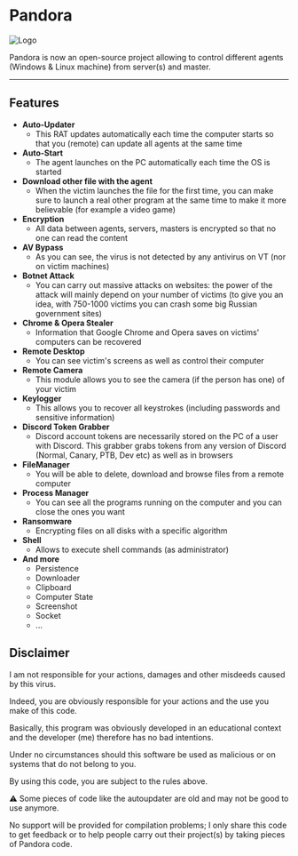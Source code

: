 # Pandora

![Logo](https://cdn.discordapp.com/attachments/863136128717815868/1064978129350836254/pandora.png)

Pandora is now an open-source project allowing to control different agents (Windows & Linux machine) from server(s) and master.

---
## Features

- **Auto-Updater**
    - This RAT updates automatically each time the computer starts so that you (remote) can update all agents at the same time
- **Auto-Start**
    - The agent launches on the PC automatically each time the OS is started
- **Download other file with the agent**
    - When the victim launches the file for the first time, you can make sure to launch a real other program at the same time to make it more believable (for example a video game)
- **Encryption**
    - All data between agents, servers, masters is encrypted so that no one can read the content
- **AV Bypass**
    - As you can see, the virus is not detected by any antivirus on VT (nor on victim machines)
- **Botnet Attack**
    - You can carry out massive attacks on websites: the power of the attack will mainly depend on your number of victims (to give you an idea, with 750-1000 victims you can crash some big Russian government sites)
- **Chrome & Opera Stealer**
    - Information that Google Chrome and Opera saves on victims' computers can be recovered
- **Remote Desktop**
    - You can see victim's screens as well as control their computer
- **Remote Camera**
    - This module allows you to see the camera (if the person has one) of your victim
- **Keylogger**
    - This allows you to recover all keystrokes (including passwords and sensitive information)
- **Discord Token Grabber**
    - Discord account tokens are necessarily stored on the PC of a user with Discord. This grabber grabs tokens from any version of Discord (Normal, Canary, PTB, Dev etc) as well as in browsers
- **FileManager**
    - You will be able to delete, download and browse files from a remote computer
- **Process Manager**
    - You can see all the programs running on the computer and you can close the ones you want
- **Ransomware**
    - Encrypting files on all disks with a specific algorithm
- **Shell**
    - Allows to execute shell commands (as administrator)
 - **And more**
	- Persistence
    - Downloader
    - Clipboard 
    - Computer State
    - Screenshot
    - Socket
    - ...

## Disclaimer

I am not responsible for your actions, damages and other misdeeds caused by this virus.

Indeed, you are obviously responsible for your actions and the use you make of this code.

Basically, this program was obviously developed in an educational context and the developer (me) therefore has no bad intentions.

Under no circumstances should this software be used as malicious or on systems that do not belong to you.

By using this code, you are subject to the rules above.

⚠️ Some pieces of code like the autoupdater are old and may not be good to use anymore.

No support will be provided for compilation problems; I only share this code to get feedback or to help people carry out their project(s) by taking pieces of Pandora code.
